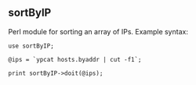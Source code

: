 ## sortByIP 

Perl module for sorting an array of IPs.  Example syntax:

	use sortByIP;
	
	@ips = `ypcat hosts.byaddr | cut -f1`;
	
	print sortByIP->doit(@ips);


